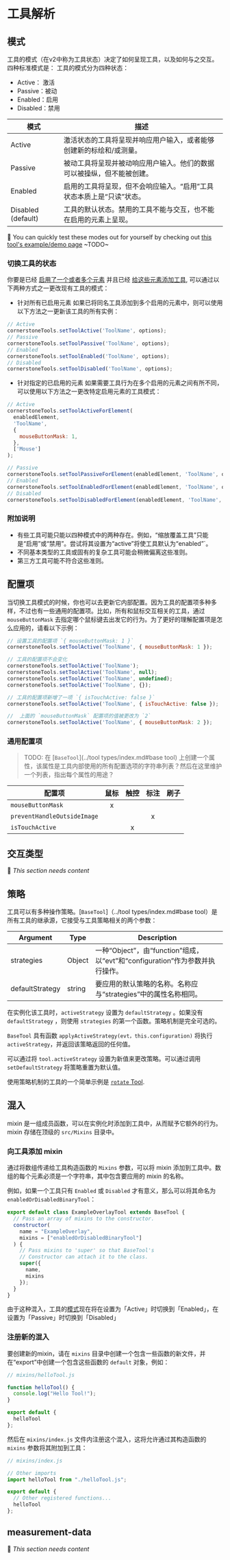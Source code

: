 # 工具解析

## 模式
工具的模式（在v2中称为工具状态）决定了如何呈现工具，以及如何与之交互。四种标准模式是：
工具的模式分为四种状态：
- Active： 激活
- Passive：被动
- Enabled：启用
- Disabled：禁用

| 模式               | 描述  |
| -------- | ------ |
| Active             | 激活状态的工具将呈现并响应用户输入，或者能够创建新的标绘和/或测量。 |
| Passive            | 被动工具将呈现并被动响应用户输入。他们的数据可以被操纵，但不能被创建。|
| Enabled            | 启用的工具将呈现，但不会响应输入。“启用”工具状态本质上是“只读”状态。 |
| Disabled (default) | 工具的默认状态。禁用的工具不能与交互，也不能在启用的元素上呈现。 |

🚧 You can quickly test these modes out for yourself by checking out [this tool's example/demo page]() ~TODO~

### 切换工具的状态
你要是已经 [启用了一个或者多个元素](../index.md#adding-and-using-tools) 并且已经 [给这些元素添加工具](../index.md#adding-and-using-tools), 可以通过以下两种方式之一更改现有工具的模式：

- 针对所有已启用元素
如果已将同名工具添加到多个启用的元素中，则可以使用以下方法之一更新该工具的所有实例：

```js
// Active
cornerstoneTools.setToolActive('ToolName', options);
// Passive
cornerstoneTools.setToolPassive('ToolName', options);
// Enabled
cornerstoneTools.setToolEnabled('ToolName', options);
// Disabled
cornerstoneTools.setToolDisabled('ToolName', options);
```

- 针对指定的已启用的元素
如果需要工具行为在多个启用的元素之间有所不同，可以使用以下方法之一更改特定启用元素的工具模式：

```js
// Active
cornerstoneTools.setToolActiveForElement(
  enabledElement,
  'ToolName',
  {
    mouseButtonMask: 1,
  },
  ['Mouse']
);

// Passive
cornerstoneTools.setToolPassiveForElement(enabledElement, 'ToolName', options);
// Enabled
cornerstoneTools.setToolEnabledForElement(enabledElement, 'ToolName', options);
// Disabled
cornerstoneTools.setToolDisabledForElement(enabledElement, 'ToolName', options);
```

### 附加说明
- 有些工具可能只能以四种模式中的两种存在。例如，“缩放覆盖工具”只能是“启用”或“禁用”。尝试将其设置为“active”将使工具默认为“enabled”`。
- 不同基本类型的工具或固有的复杂工具可能会稍微偏离这些准则。
- 第三方工具可能不符合这些准则。

## 配置项
当切换工具模式的时候，你也可以去更新它内部配置。因为工具的配置项多种多样，不过也有一些通用的配置项。比如，所有和鼠标交互相关的工具，通过     `mouseButtonMask` 去指定哪个鼠标键去出发它的行为。为了更好的理解配置项是怎么应用的，请看以下示例：

```js
// 设置工具的配置项 `{ mouseButtonMask: 1 }`
cornerstoneTools.setToolActive('ToolName', { mouseButtonMask: 1 });

// 工具的配置项不会变化
cornerstoneTools.setToolActive('ToolName');
cornerstoneTools.setToolActive('ToolName', null);
cornerstoneTools.setToolActive('ToolName', undefined);
cornerstoneTools.setToolActive('ToolName', {});

// 工具的配置项新增了一项 `{ isTouchActive: false }`
cornerstoneTools.setToolActive('ToolName', { isTouchActive: false });

//  上面的 `mouseButtonMask` 配置项的值被更改为 `2`
cornerstoneTools.setToolActive('ToolName', { mouseButtonMask: 2 });
```

### 通用配置项
> TODO: 在 [`BaseTool`](../tool types/index.md#base tool) 上创建一个属性，该属性是工具内部使用的所有配置选项的字符串列表？然后在这里维护一个列表，指出每个属性的用途？

| 配置项                      | 鼠标 | 触控 | 标注 | 刷子 |
| --------------------------- | :---: | :---: | :--------: | :---: |
| `mouseButtonMask`           |   x   |       |            |       |
| `preventHandleOutsideImage` |       |       |     x      |       |
| `isTouchActive`             |       |   x   |            |       |


## 交互类型
🚧 _This section needs content_

## 策略
工具可以有多种操作策略。[`BaseTool`]（../tool types/index.md#base tool）是所有工具的继承源，它接受与工具策略相关的两个参数：

| Argument | Type | Description |
|----------|------|-------------|
| strategies | Object |一种“Object”，由“function”组成，以“evt”和“configuration”作为参数并执行操作。
| defaultStrategy | string | 要应用的默认策略的名称。名称应与“strategies”中的属性名称相同。|

在实例化该工具时，`activeStrategy` 设置为 `defaultStrategy` 。如果没有 `defaultStrategy` ，则使用 `strategies` 的第一个函数。策略机制是完全可选的。

`BaseTool` 具有函数 `applyActiveStrategy(evt，this.configuration)` 将执行`activeStrategy`，并返回该策略返回的任何值。

可以通过将 `tool.activeStrategy` 设置为新值来更改策略。可以通过调用 `setDefaultStrategy` 将策略重置为默认值。

使用策略机制的工具的一个简单示例是 [`rotate` Tool](https://github.com/cornerstonejs/cornerstoneTools/blob/master/src/tools/RotateTool.js).

## 混入 
mixin 是一组成员函数，可以在实例化时添加到工具中，从而赋予它额外的行为。mixin 存储在顶级的 `src/Mixins` 目录中。

### 向工具添加 mixin
通过将数组传递给工具构造函数的 `Mixins` 参数，可以将 mixin 添加到工具中。数组的每个元素必须是一个字符串，其中包含要应用的 mixin 的名称。

例如，如果一个工具只有 `Enabled` 或 `Disabled` 才有意义，那么可以将其命名为 `enabledOrDisabledBinaryTool`：

```js
export default class ExampleOverlayTool extends BaseTool {
  // Pass an array of mixins to the constructor.
  constructor(
    name = "ExampleOverlay",
    mixins = ["enabledOrDisabledBinaryTool"]
  ) {
    // Pass mixins to 'super' so that BaseTool's
    // Constructor can attach it to the class.
    super({
      name,
      mixins
    });
  }
}
```

由于这种混入，工具的[模式](index.md#模式)现在将在设置为「Active」时切换到「Enabled」，在设置为「Passive」时切换到「Disabled」

### 注册新的混入
要创建新的mixin，请在 `mixins` 目录中创建一个包含一些函数的新文件，并在“export”中创建一个包含这些函数的 `default` 对象，例如：

```js
// mixins/helloTool.js

function helloTool() {
  console.log("Hello Tool!");
}

export default {
  helloTool
};
```
然后在 `mixins/index.js` 文件内注册这个混入，这将允许通过其构造函数的 `mixins` 参数将其附加到工具：

```js
// mixins/index.js

// Other imports
import helloTool from "./helloTool.js";

export default {
  // Other registered functions...
  helloTool
};
```

## measurement-data
🚧 _This section needs content_
